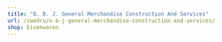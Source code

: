 ```yaml
---
title: "O. B. J. General Merchandise Construction And Services"
url: /zwedru/o-b-j-general-merchandise-construction-and-services/
shop: Eisenwaren
---
```

